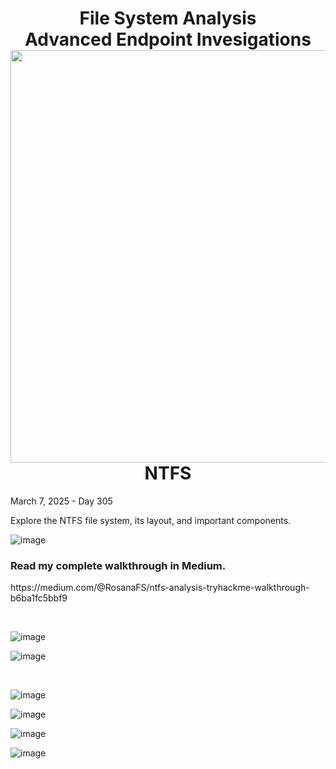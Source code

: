 <h1 align="center">File System Analysis<br>Advanced Endpoint Invesigations<img width="660px" src="https://github.com/user-attachments/assets/f460f04d-b05c-4d92-b163-df92c854009e"><br>NTFS</h1>

<p>March 7, 2025 - Day 305</p>

<p>Explore the NTFS file system, its layout, and important components.</p>

![image](https://github.com/user-attachments/assets/c68ca92e-7e94-4bbb-81f9-1b9352e6853b)

<h3>Read my complete walkthrough in Medium.</h3>

<p>https://medium.com/@RosanaFS/ntfs-analysis-tryhackme-walkthrough-b6ba1fc5bbf9</p>

<br>

![image](https://github.com/user-attachments/assets/5a0ca116-5faf-4280-9fdc-af1cbfc41db9)

![image](https://github.com/user-attachments/assets/dfb68a0c-0277-4620-9989-fce3c0168ba5)


<br>

![image](https://github.com/user-attachments/assets/09908312-3d84-49fa-aced-10441de65bc2)

![image](https://github.com/user-attachments/assets/c22778bf-9577-4662-b5fe-8313c5b1929d)

![image](https://github.com/user-attachments/assets/ca585fef-cd74-4889-b322-d0ddb396d01b)

![image](https://github.com/user-attachments/assets/910ba53c-22f6-4d30-8c4f-8bd952e91ecb)
